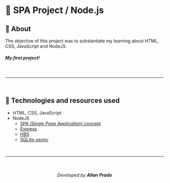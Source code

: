# 🚀 SPA Project / Node.js

## 📖 About

The objective of this project was to substantiate my learning about HTML, CSS, JavaScript and NodeJS.

##### My first project!

<br>

---

<br>

## 💾 Technologies and resources used

- HTML, CSS, JavaScript
- NodeJS
    - [SPA *(Single Page Application)* concept](https://en.wikipedia.org/wiki/Single-page_application)
    - [Express](https://expressjs.com/pt-br/api.html)
    - [HBS](https://handlebarsjs.com/)
    - [SQLite-async](https://www.npmjs.com/package/sqlite-async)

<br>

---

<br>

<h6 align="center" font-size="11">Developed by <strong>Allan Prado</strong></h6>
